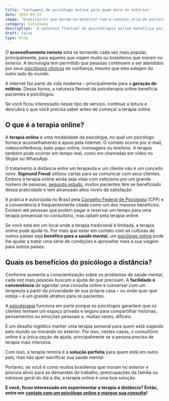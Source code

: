 ```yaml
---
title: 'Vantagens do psicólogo online para quem mora no exterior'
date: 2019-09-22
image: 'brasileiros-que-moram-no-exterior-tem-a-conveni_ncia-do-psicologo-online.jpg'
category: Cotidiano
description: 'A natureza flexível da psicoterapia online beneficia pacientes e psicólogos. Saiba o porquê lendo este artigo!'
draft: false
type: blog
---
```


O **aconselhamento remoto** está se tornando cada vez mais popular, principalmente, para aqueles que viajam muito ou brasileiros que moram no exterior. A tecnologia tem permitido que pessoas continuem a ser atendidos por seus [psicólogos clínicos](/pra-que-serve-um-psicologo-clinico/) de confiança, mesmo que eles estejam do outro lado do mundo.

A internet faz parte da vida moderna – principalmente para a **geração do milênio**. Dessa forma, a natureza flexível da psicoterapia online beneficia pacientes e psicólogos.

Se você ficou interessado nesse tipo de serviço, continue a leitura e descubra o que você precisa saber antes de começar a terapia online.

## **O que é a terapia online?**

A **terapia online** é uma modalidade da psicologia, no qual um psicólogo fornece aconselhamento e apoio pela internet. O contato ocorre por e-mail, videoconferência, bate-papo online, mensagens ou telefone. A terapia também pode ocorrer em tempo real, como em chamadas em vídeo no Skype ou WhatsApp.

O tratamento à distância entre um terapeuta e um cliente não é um conceito novo. **Sigmund Freud** utilizou cartas para se comunicar com seus clientes. Embora a terapia online ainda seja vista com ceticismo por um grande número de pessoas, [segundo estudo](https://www.ncbi.nlm.nih.gov/pubmed/26425443), muitos pacientes têm se beneficiado dessa praticidade e tem alcançado altos níveis de satisfação.

A prática é autorizada no Brasil pela [Conselho Federal de Psicologia](https://site.cfp.org.br/wp-content/uploads/2018/05/RESOLUÇÃO-Nº-11-DE-11-DE-MAIO-DE-2018.pdf) (CFP) e a conveniência é frequentemente citada como um dos maiores benefícios. Existem até pessoas que podem pagar e reservar um tempo para uma terapia presencial no consultório, mas optam pela terapia online.

Se você está em um local onde a terapia tradicional é limitada, a terapia online pode ajudá-lo. Por mais que estar em contato com as culturas de outros países seja **benéfico para a saúde mental**, um [psicólogo online](/psicologo-online/) pode lhe ajudar a tratar uma série de condições e aproveitar mais a sua viagem para outros países.

## **Quais os benefícios do psicólogo a distância?**

Conforme aumenta a conscientização sobre os problemas de saúde mental, cada vez mais pessoas buscam a ajuda de que precisam. A **facilidade e conveniência** de agendar uma consulta online e conversar com um terapeuta a partir da privacidade de sua própria casa – ou onde quer que esteja – é um grande atrativo para os pacientes.

A [psicoterapia](/quanto-tempo-dura-psicoterapia/) funciona em parte porque os psicólogos garantem que os clientes tenham um espaço privado e seguro para compartilhar histórias, pensamentos ou emoções pessoais e, muitas vezes, difíceis.

É um desafio logístico manter uma terapia semanal para quem está viajando pelo mundo ou morando no exterior. Por isso, nestes casos, o consultório online é a única opção de ajuda, principalmente se a pessoa precisa de terapia mais intensiva.

Com isso, a terapia remota é a **solução perfeita** para quem está em outro país, mas não quer sacrificar sua saúde mental.

Portanto, se você é como muitos brasileiros que moram no exterior e procura alívio para as demandas do trabalho, preocupações da família ou estresse geral do dia a dia, a terapia online é uma boa solução.

**E você, ficou interessado em experimentar a terapia à distância? Então, entre em** [**contato com um psicólogo online e marque sua consulta**](/contato/)**!**
